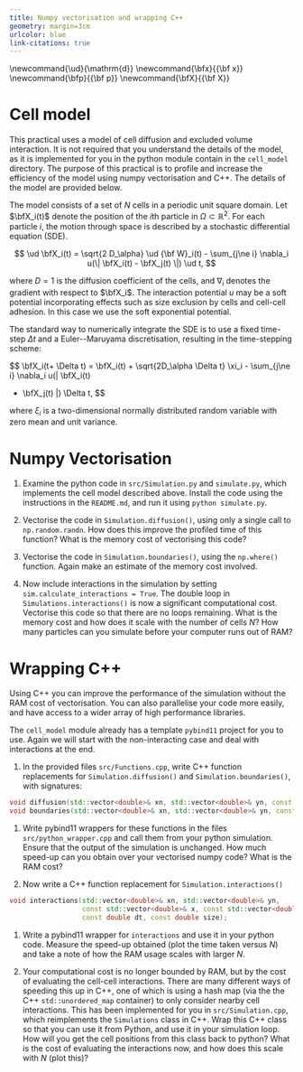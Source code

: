 ```yaml
---
title: Numpy vectorisation and wrapping C++
geometry: margin=3cm
urlcolor: blue
link-citations: true
---
```


\newcommand{\ud}{\mathrm{d}}
\newcommand{\bfx}{{\bf x}}
\newcommand{\bfp}{{\bf p}}
\newcommand{\bfX}{{\bf X}}


# Cell model

This practical uses a model of cell diffusion and excluded volume interaction. It is not
required that you understand the details of the model, as it is implemented for you in
the python module contain in the `cell_model` directory. The purpose of this practical
is to profile and increase the efficiency of the model using numpy vectorisation and
C++. The details of the model are provided below.

The model consists of a set of $N$ cells in a periodic unit square domain. Let
$\bfX_i(t)$ denote the position of the $i$th particle in $\Omega \subset \mathbb R^2$.
For each particle $i$, the motion through space is described by a stochastic
differential equation (SDE).


$$
\ud \bfX_i(t) = \sqrt{2 D_\alpha} \ud {\bf W}_i(t) - \sum_{j\ne i} \nabla_i u(\| \bfX_i(t) - \bfX_j(t) \|) \ud t,
$$

where $D=1$ is the diffusion coefficient of the cells, and $\nabla_i$ denotes the
gradient with respect to $\bfX_i$. The interaction potential $u$ may be a soft potential
incorporating effects such as size exclusion by cells and cell-cell adhesion. In this
case we use the soft exponential potential.

The standard way to numerically integrate the SDE is to use a fixed time-step $\Delta t$
and a Euler--Maruyama discretisation, resulting in the time-stepping scheme:

$$ 
\bfX_i(t+ \Delta t) = \bfX_i(t) + \sqrt{2D_\alpha \Delta t} \xi_i - \sum_{j\ne i} \nabla_i u(\| \bfX_i(t)
  - \bfX_j(t) \|) \Delta t, 
$$

where $\xi_i$ is a two-dimensional normally distributed random variable with zero mean
and unit variance.


# Numpy Vectorisation


1. Examine the python code in `src/Simulation.py` and `simulate.py`, which implements
   the cell model described above. Install the code
   using the instructions in the `README.md`, and run it using `python
   simulate.py`.

1. Vectorise the code in `Simulation.diffusion()`, using only a single call to
   `np.random.randn`. How does this improve the profiled time of this function? What is
   the memory cost of vectorising this code?

1. Vectorise the code in `Simulation.boundaries()`, using the `np.where()` function.
   Again make an estimate of the memory cost involved.

1. Now include interactions in the simulation by setting `sim.calculate_interactions =
   True`. The double loop in `Simulations.interactions()` is now a significant
   computational cost. Vectorise this code so that there are no loops remaining. What is
   the memory cost and how does it scale with the number of cells $N$? How
   many particles can you simulate before your computer runs out of RAM?


# Wrapping C++

Using C++ you can improve the performance of the simulation without the RAM cost of
vectorisation. You can also parallelise your code more easily, and have access to a
wider array of high performance libraries.

The `cell_model` module already has a template `pybind11` project for you to use. Again
we will start with the non-interacting case and deal with interactions at the end.

1. In the provided files `src/Functions.cpp`, write C++ function replacements for
   `Simulation.diffusion()` and `Simulation.boundaries()`, with signatures:

```cpp 
void diffusion(std::vector<double>& xn, std::vector<double>& yn, const double dt);
void boundaries(std::vector<double>& xn, std::vector<double>& yn, const double dt);
```

1. Write pybind11 wrappers for these functions in the files `src/python_wrapper.cpp` and
   call them from your python simulation. Ensure that the output of the simulation is
   unchanged. How much speed-up can you obtain over your vectorised numpy code? What is
   the RAM cost?

1. Now write a C++ function replacement for `Simulation.interactions()`
   
```cpp 
void interactions(std::vector<double>& xn, std::vector<double>& yn, 
                  const std::vector<double>& x, const std::vector<double>& y,
                  const double dt, const double size);
```

1. Write a pybind11 wrapper for `interactions` and use it in your python code. Measure
   the speed-up obtained (plot the time taken versus $N$) and take a note of how the RAM
   usage scales with larger $N$. 
   
1. Your computational cost is no longer bounded by RAM, but by the cost of evaluating
   the cell-cell interactions. There are many different ways of speeding this up in C++,
   one of which is using a hash map (via the the C++ `std::unordered_map` container) to
   only consider nearby cell interactions. This has been implemented for you in
   `src/Simulation.cpp`, which reimplements the `Simulations` class in C++. Wrap this
   C++ class so that you can use it from Python, and use it in your simulation loop. How
   will you get the cell positions from this class back to python? What is the cost of
   evaluating the interactions now, and how does this scale with $N$ (plot this)?


